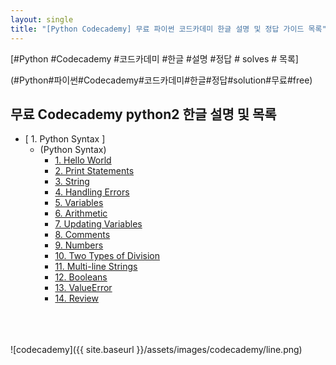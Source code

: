 ```yaml
---
layout: single
title: "[Python Codecademy] 무료 파이썬 코드카데미 한글 설명 및 정답 가이드 목록"
---
```


[#Python #Codecademy #코드카데미 #한글 #설명 #정답 # solves # 목록]    

(#Python#파이썬#Codecademy#코드카데미#한글#정답#solution#무료#free)

## 무료 Codecademy python2 한글 설명 및 목록 

 * [ 1. Python Syntax ]     
    * (Python Syntax)       
      * <a href="/010101-HelloWorld/">1. Hello World</a>     
      * <a href="/010102-PrintStatements/">2. Print Statements</a>    
      * <a href="/010103-String/">3. String</a>      
      * <a href="/010104-HandlingErrors/">4. Handling Errors</a>      
      * <a href="/010105-Variables/">5. Variables</a>      
      * <a href="/010106-Arithmetic/">6. Arithmetic</a>      
      * <a href="/010107-UpdatingVariables/">7. Updating Variables</a>      
      * <a href="/010108-Comments/">8. Comments</a>      
      * <a href="/010109-Numbers/">9. Numbers</a>      
      * <a href="/010110-TwoTypesOfDivision/">10. Two Types of Division</a>   
      * <a href="/010111-MultiLineStrings/">11. Multi-line Strings</a>     
      * <a href="/010112-/">12. Booleans</a>    
      * <a href="/010113-ValueError/">13. ValueError</a>     
      * <a href="/010114-Review/">14. Review</a>     
    

    

<br>
<br>
<br>
![codecademy]({{ site.baseurl }}/assets/images/codecademy/line.png)   